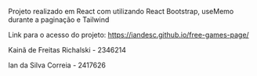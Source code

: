 Projeto realizado em React com utilizando React Bootstrap, useMemo durante a paginação e Tailwind


Link para o acesso do projeto:
https://iandesc.github.io/free-games-page/

Kainã de Freitas Richalski - 2346214

Ian da Silva Correia - 2417626

